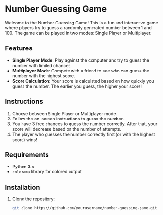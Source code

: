# Number Guessing Game

Welcome to the Number Guessing Game! This is a fun and interactive game where players try to guess a randomly generated number between 1 and 100. The game can be played in two modes: Single Player or Multiplayer.

## Features

- **Single Player Mode**: Play against the computer and try to guess the number with limited chances.
- **Multiplayer Mode**: Compete with a friend to see who can guess the number with the highest score.
- **Score Calculation**: Your score is calculated based on how quickly you guess the number. The earlier you guess, the higher your score!

## Instructions

1. Choose between Single Player or Multiplayer mode.
2. Follow the on-screen instructions to guess the number.
3. You have 3 free chances to guess the number correctly. After that, your score will decrease based on the number of attempts.
4. The player who guesses the number correctly first (or with the highest score) wins!

## Requirements

- Python 3.x
- `colorama` library for colored output

## Installation

1. Clone the repository:
   ```bash
   git clone https://github.com/yourusername/number-guessing-game.git
